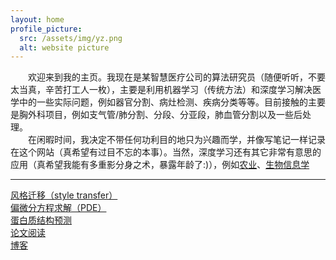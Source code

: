 ```yaml
---
layout: home
profile_picture:
  src: /assets/img/yz.png
  alt: website picture
---
```


&emsp;&emsp;欢迎来到我的主页。我现在是某智慧医疗公司的算法研究员（随便听听，不要太当真，辛苦打工人一枚），主要是利用机器学习（传统方法）和深度学习解决医学中的一些实际问题，例如器官分割、病灶检测、疾病分类等等。目前接触的主要是胸外科项目，例如支气管/肺分割、分段、分亚段，肺血管分割以及一些后处理。  
&emsp;&emsp;在闲暇时间，我决定不带任何功利目的地只为兴趣而学，并像写笔记一样记录在这个网站（真希望有过目不忘的本事）。当然，深度学习还有其它非常有意思的应用（真希望我能有多重影分身之术，暴露年龄了:)），例如[农业](https://arxiv.org/ftp/arxiv/papers/1807/1807.11809.pdf)、[生物信息学](https://arxiv.org/vc/arxiv/papers/1603/1603.06430v3.pdf)  

---  

[风格迁移（style transfer）](https://yz4work.github.io/main/style_transfer)    
[偏微分方程求解（PDE）](https://yz4work.github.io/main/pde)  
[蛋白质结构预测](https://yz4work.github.io/main/protein)  
[论文阅读](https://yz4work.github.io/main/paper)  
[博客](https://yz4work.github.io/main/intro)  